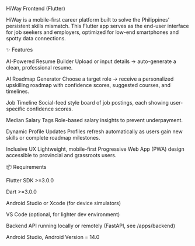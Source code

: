HiWay Frontend (Flutter)

HiWay is a mobile-first career platform built to solve the Philippines’ persistent skills mismatch.
This Flutter app serves as the end-user interface for job seekers and employers, optimized for low-end smartphones and spotty data connections.

✨ Features

AI-Powered Resume Builder
Upload or input details → auto-generate a clean, professional resume.

AI Roadmap Generator
Choose a target role → receive a personalized upskilling roadmap with confidence scores, suggested courses, and timelines.

Job Timeline
Social-feed style board of job postings, each showing user-specific confidence scores.

Median Salary Tags
Role-based salary insights to prevent underpayment.

Dynamic Profile Updates
Profiles refresh automatically as users gain new skills or complete roadmap milestones.

Inclusive UX
Lightweight, mobile-first Progressive Web App (PWA) design accessible to provincial and grassroots users.

📦 Requirements

Flutter SDK >=3.0.0

Dart >=3.0.0

Android Studio or Xcode (for device simulators)

VS Code (optional, for lighter dev environment)

Backend API running locally or remotely (FastAPI, see /apps/backend)

Android Studio, Android Version = 14.0
